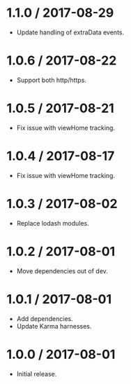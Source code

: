 1.1.0 / 2017-08-29
==================

  * Update handling of extraData events.

1.0.6 / 2017-08-22
==================

  * Support both http/https.

1.0.5 / 2017-08-21
==================

  * Fix issue with viewHome tracking.

1.0.4 / 2017-08-17
==================

  * Fix issue with viewHome tracking.

1.0.3 / 2017-08-02
==================

  * Replace lodash modules.

1.0.2 / 2017-08-01
==================

  * Move dependencies out of dev.

1.0.1 / 2017-08-01
==================

  * Add dependencies.
  * Update Karma harnesses.

1.0.0 / 2017-08-01
==================

  * Initial release.
